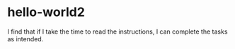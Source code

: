 # hello-world2
I find that if I take the time to read the instructions, I can complete the tasks as intended. 
